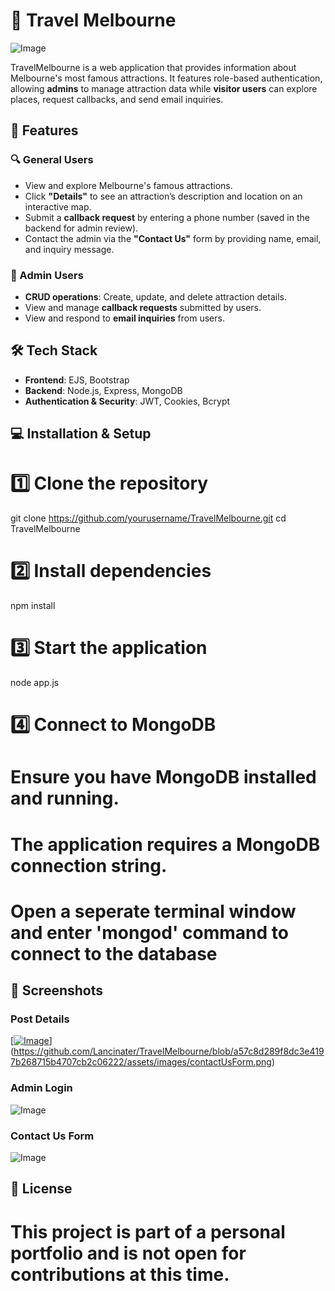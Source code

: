 # 🚀 Travel Melbourne

![Image](https://github.com/user-attachments/assets/a3c34197-9dc8-4ae8-aa12-91cb9812cae1)

TravelMelbourne is a web application that provides information about Melbourne's most famous attractions. It features role-based authentication, allowing **admins** to manage attraction data while **visitor users** can explore places, request callbacks, and send email inquiries.

## 🚀 Features

### 🔍 General Users
- View and explore Melbourne's famous attractions.
- Click **"Details"** to see an attraction’s description and location on an interactive map.
- Submit a **callback request** by entering a phone number (saved in the backend for admin review).
- Contact the admin via the **"Contact Us"** form by providing name, email, and inquiry message.

### 🔑 Admin Users
- **CRUD operations**: Create, update, and delete attraction details.
- View and manage **callback requests** submitted by users.
- View and respond to **email inquiries** from users.

## 🛠 Tech Stack

- **Frontend**: EJS, Bootstrap
- **Backend**: Node.js, Express, MongoDB
- **Authentication & Security**: JWT, Cookies, Bcrypt

## 💻 Installation & Setup

# 1️⃣ Clone the repository
git clone https://github.com/yourusername/TravelMelbourne.git
cd TravelMelbourne

# 2️⃣ Install dependencies
npm install

# 3️⃣ Start the application
node app.js

# 4️⃣ Connect to MongoDB
# Ensure you have MongoDB installed and running.
# The application requires a MongoDB connection string.
# Open a seperate terminal window and enter 'mongod' command to connect to the database

## 📸 Screenshots
### Post Details
[[![Image](https://github.com/user-attachments/assets/00101574-dd86-42ba-ac4c-90e9c47b3ec9)](https://github.com/Lancinater/TravelMelbourne/blob/a225e9af52e6843881356dc2f8bb1879e2a5017e/assets/images/contactUsForm.png)](https://github.com/Lancinater/TravelMelbourne/blob/a57c8d289f8dc3e4197b268715b4707cb2c06222/assets/images/contactUsForm.png)

### Admin Login
![Image](https://github.com/user-attachments/assets/bdca4550-fb41-43b8-9208-611ae67ce50e)

### Contact Us Form
![Image](https://github.com/user-attachments/assets/d0776b28-ce7f-4a11-aabf-ee94501f5f5e)

## 📜 License
# This project is part of a personal portfolio and is not open for contributions at this time.





